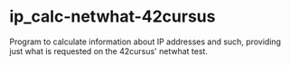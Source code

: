 # ip_calc-netwhat-42cursus
Program to calculate information about IP addresses and such, providing just what is requested on the 42cursus' netwhat test.
